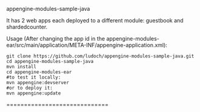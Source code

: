 appengine-modules-sample-java


It has 2 web apps each deployed to a different module: guestbook and shardedcounter.

Usage (After changing the app id in the appengine-modules-ear/src/main/application/META-INF/appengine-application.xml):

    git clone https://github.com/ludoch/appengine-modules-sample-java.git
    cd appengine-modules-sample-java
    mvn install
    cd appengine-modules-ear
    #to test it locally:
    mvn appengine:devserver
    #or to deploy it:
    mvn appengine:update

=============================

